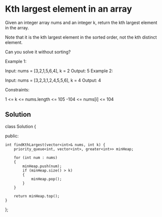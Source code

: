 # Kth largest element in an array

Given an integer array nums and an integer k, return the kth largest element in the array.

Note that it is the kth largest element in the sorted order, not the kth distinct element.

Can you solve it without sorting?

Example 1:

Input: nums = [3,2,1,5,6,4], k = 2
Output: 5
Example 2:

Input: nums = [3,2,3,1,2,4,5,5,6], k = 4
Output: 4
 

Constraints:

1 <= k <= nums.length <= 105
-104 <= nums[i] <= 104


## Solution

class Solution 
{

public:

    int findKthLargest(vector<int>& nums, int k) {
        priority_queue<int, vector<int>, greater<int>> minHeap;

        for (int num : nums) 
        {
            minHeap.push(num);
            if (minHeap.size() > k) 
            {
                minHeap.pop();
            }
        }

        return minHeap.top(); 
    }
};
